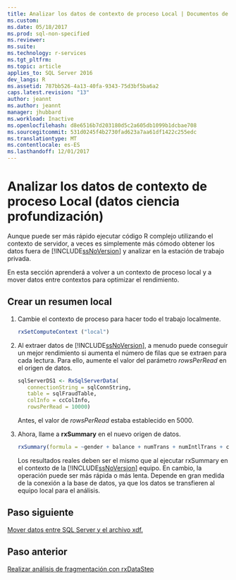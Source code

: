```yaml
---
title: Analizar los datos de contexto de proceso Local | Documentos de Microsoft
ms.custom: 
ms.date: 05/18/2017
ms.prod: sql-non-specified
ms.reviewer: 
ms.suite: 
ms.technology: r-services
ms.tgt_pltfrm: 
ms.topic: article
applies_to: SQL Server 2016
dev_langs: R
ms.assetid: 787bb526-4a13-40fa-9343-75d3bf5ba6a2
caps.latest.revision: "13"
author: jeannt
ms.author: jeannt
manager: jhubbard
ms.workload: Inactive
ms.openlocfilehash: d8e6516b7d203180d5c2a605db1099b1dcbae708
ms.sourcegitcommit: 531d0245f4b2730fad623a7aa61df1422c255edc
ms.translationtype: MT
ms.contentlocale: es-ES
ms.lasthandoff: 12/01/2017
---
```

# <a name="analyze-data-in-local-compute-context-data-science-deep-dive"></a>Analizar los datos de contexto de proceso Local (datos ciencia profundización)

Aunque puede ser más rápido ejecutar código R complejo utilizando el contexto de servidor, a veces es simplemente más cómodo obtener los datos fuera de [!INCLUDE[ssNoVersion](../../includes/ssnoversion-md.md)] y analizar en la estación de trabajo privada.

En esta sección aprenderá a volver a un contexto de proceso local y a mover datos entre contextos para optimizar el rendimiento.

## <a name="create-a-local-summary"></a>Crear un resumen local

1. Cambie el contexto de proceso para hacer todo el trabajo localmente.
  
    ```R
    rxSetComputeContext ("local")
    ```
  
2. Al extraer datos de [!INCLUDE[ssNoVersion](../../includes/ssnoversion-md.md)], a menudo puede conseguir un mejor rendimiento si aumenta el número de filas que se extraen para cada lectura.  Para ello, aumente el valor del parámetro *rowsPerRead* en el origen de datos.
  
    ```R
    sqlServerDS1 <- RxSqlServerData(
       connectionString = sqlConnString,
       table = sqlFraudTable,
       colInfo = ccColInfo,
       rowsPerRead = 10000)
    ```
  
    Antes, el valor de *rowsPerRead* estaba establecido en 5000.
  
3. Ahora, llame a **rxSummary** en el nuevo origen de datos.
  
    ```R
    rxSummary(formula = ~gender + balance + numTrans + numIntlTrans + creditLine, data = sqlServerDS1)
    ```
  
    Los resultados reales deben ser el mismo que al ejecutar rxSummary en el contexto de la [!INCLUDE[ssNoVersion](../../includes/ssnoversion-md.md)] equipo.  En cambio, la operación puede ser más rápida o más lenta. Depende en gran medida de la conexión a la base de datos, ya que los datos se transfieren al equipo local para el análisis.


## <a name="next--step"></a>Paso siguiente

[Mover datos entre SQL Server y el archivo xdf.](../../advanced-analytics/tutorials/deepdive-move-data-between-sql-server-and-xdf-file.md)

## <a name="previous-step"></a>Paso anterior

[Realizar análisis de fragmentación con rxDataStep](../../advanced-analytics/tutorials/deepdive-perform-chunking-analysis-using-rxdatastep.md)


